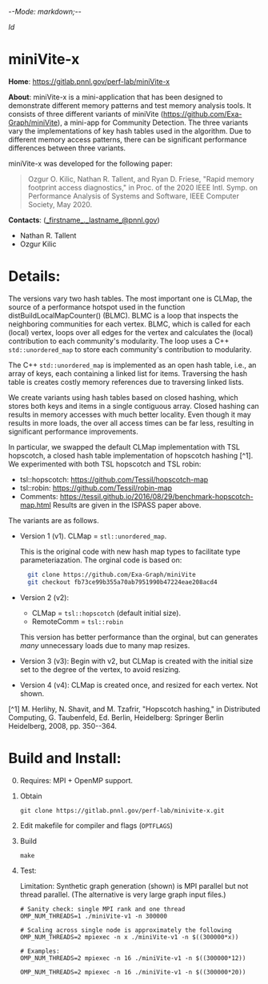 -*-Mode: markdown;-*-

$Id$


miniVite-x
=============================================================================

**Home**: https://gitlab.pnnl.gov/perf-lab/miniVite-x


**About**: miniVite-x is a mini-application that has been designed to
demonstrate different memory patterns and test memory analysis tools.
It consists of three different variants of miniVite
(https://github.com/Exa-Graph/miniVite), a mini-app for Community
Detection. The three variants vary the implementations of key hash
tables used in the algorithm. Due to different memory access patterns,
there can be significant performance differences between three
variants.

miniVite-x was developed for the following paper:
  > Ozgur O. Kilic, Nathan R. Tallent, and Ryan D. Friese, "Rapid memory footprint access diagnostics," in Proc. of the 2020 IEEE Intl. Symp. on Performance Analysis of Systems and Software, IEEE Computer Society, May 2020.


**Contacts**: (_firstname_._lastname_@pnnl.gov)
  - Nathan R. Tallent
  - Ozgur Kilic



Details:
=============================================================================

The versions vary two hash tables. The most important one is CLMap,
the source of a performance hotspot used in the function
distBuildLocalMapCounter() (BLMC). BLMC is a loop that inspects the
neighboring communities for each vertex. BLMC, which is called for
each (local) vertex, loops over all edges for the vertex and
calculates the (local) contribution to each community's
modularity. The loop uses a C++ `std::unordered_map` to store each
community's contribution to modularity.

The C++ `std::unordered_map` is implemented as an open hash table,
i.e., an array of keys, each containing a linked list for
items. Traversing the hash table is creates costly memory references
due to traversing linked lists.

We create variants using hash tables based on closed hashing, which
stores both keys and items in a single contiguous array.  Closed
hashing can results in memory accesses with much better locality.
Even though it may results in more loads, the over all access times
can be far less, resulting in significant performance improvements.

In particular, we swapped the default CLMap implementation with TSL
hopscotch, a closed hash table implementation of hopscotch hashing
[^1]. We experimented with both TSL hopscotch and TSL robin:
  - tsl::hopscotch: https://github.com/Tessil/hopscotch-map
  - tsl::robin:     https://github.com/Tessil/robin-map
  - Comments: https://tessil.github.io/2016/08/29/benchmark-hopscotch-map.html
Results are given in the ISPASS paper above.

The variants are as follows.

* Version 1 (v1). CLMap = `stl::unordered_map`.

  This is the original code with new hash map types to facilitate type
  parameteriazation. The orginal code is based on:

  ```sh
    git clone https://github.com/Exa-Graph/miniVite
    git checkout fb73ce99b355a70ab7951990b47224eae208acd4
  ```

* Version 2 (v2):
  - CLMap = `tsl::hopscotch` (default initial size).
  - RemoteComm = `tsl::robin`
  
  This version has better performance than the orginal, but
  can generates *many* unnecessary loads due to many map resizes.

* Version 3 (v3): Begin with v2, but CLMap is created with the initial
  size set to the degree of the vertex, to avoid resizing.

* Version 4 (v4): CLMap is created once, and resized for each
  vertex. Not shown.


[^1] M. Herlihy, N. Shavit, and M. Tzafrir, "Hopscotch hashing," in Distributed Computing, G. Taubenfeld, Ed. Berlin, Heidelberg: Springer Berlin Heidelberg, 2008, pp. 350--364.


Build and Install:
=============================================================================

0. Requires: MPI + OpenMP support.

1. Obtain
   ```
   git clone https://gitlab.pnnl.gov/perf-lab/minivite-x.git
   ```

2. Edit makefile for compiler and flags (`OPTFLAGS`)

3. Build
   ```
   make
   ```

4. Test:
  
   Limitation: Synthetic graph generation (shown) is MPI parallel but not thread parallel. (The alternative is very large graph input files.)
  
   ```
   # Sanity check: single MPI rank and one thread
   OMP_NUM_THREADS=1 ./miniVite-v1 -n 300000
   
   # Scaling across single node is approximately the following
   OMP_NUM_THREADS=2 mpiexec -n x ./miniVite-v1 -n $((300000*x))
  
   # Examples:
   OMP_NUM_THREADS=2 mpiexec -n 16 ./miniVite-v1 -n $((300000*12))
  
   OMP_NUM_THREADS=2 mpiexec -n 16 ./miniVite-v1 -n $((300000*20))
   ```

